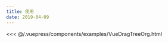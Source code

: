 ```yaml
---
title: 使用
date: 2019-04-09
---
```


<DemoBlock title="基础用法" desc="基础用法" onlineRunLink="www.baidu.com" :config="codeNavConfigs">
   <!-- <button>test</button> -->
   <DragTree></DragTree>

  <!-- <template slot="codeDesc">
   按钮实体
  </template> -->

  <highlight-code slot="web" lang="vue">

  <<< @/.vuepress/components/examples/VueDragTreeOrg.html

  </highlight-code>
</DemoBlock>

<script>
  export default {
    data() {
      return {
        //表头为字符串，写法和md一样，中间以`|`间隔就行
        tableHead: `参数 | 说明 | 类型 | 可选值 | 默认值`,
        //表格数据为数组，其中每一项为字符串，代表每一行要展示的数据，写法也和md一样，中间以`|`间隔就行
        tableBody: [
          `size | 尺寸 | String | medium / small / mini | —`
        ],
        codeNavConfigs: ['web'] 
      }
    },

  }
</script>